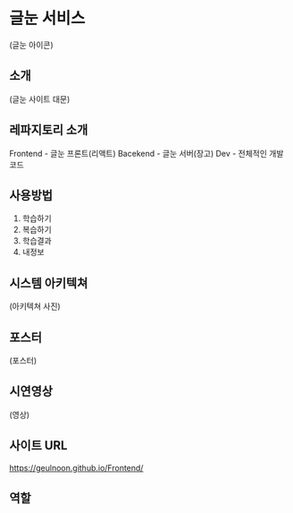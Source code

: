 # 글눈 서비스
(글눈 아이콘)
## 소개
(글눈 사이트 대문)
## 레파지토리 소개
Frontend - 글눈 프론트(리액트)
Bacekend - 글눈 서버(장고)
Dev - 전체적인 개발 코드
## 사용방법
1. 학습하기
2. 복습하기
3. 학습결과
4. 내정보
## 시스템 아키텍쳐
(아키텍쳐 사진)
## 포스터
(포스터)
## 시연영상
(영상)
## 사이트 URL
https://geulnoon.github.io/Frontend/
## 역할
